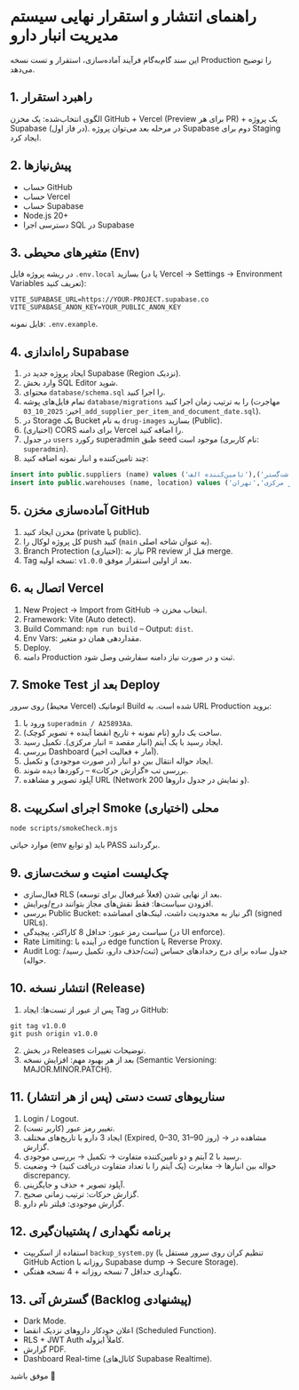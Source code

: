 # راهنمای انتشار و استقرار نهایی سیستم مدیریت انبار دارو

این سند گام‌به‌گام فرآیند آماده‌سازی، استقرار و تست نسخه Production را توضیح می‌دهد.

## 1. راهبرد استقرار
الگوی انتخاب‌شده: یک مخزن GitHub + Vercel (Preview برای هر PR) + یک پروژه Supabase (در فاز اول). در مرحله بعد می‌توان پروژه Supabase دوم برای Staging ایجاد کرد.

## 2. پیش‌نیازها
- حساب GitHub
- حساب Vercel
- حساب Supabase
- Node.js 20+
- دسترسی اجرا SQL در Supabase

## 3. متغیرهای محیطی (Env)
در ریشه پروژه فایل `.env.local` بسازید (یا در Vercel → Settings → Environment Variables تعریف کنید):

```
VITE_SUPABASE_URL=https://YOUR-PROJECT.supabase.co
VITE_SUPABASE_ANON_KEY=YOUR_PUBLIC_ANON_KEY
```

فایل نمونه: `.env.example`.

## 4. راه‌اندازی Supabase
1. ایجاد پروژه جدید در Supabase (Region نزدیک).
2. وارد بخش SQL Editor شوید.
3. محتوای `database/schema.sql` را اجرا کنید.
4. تمام فایل‌های پوشه `database/migrations` را به ترتیب زمان اجرا کنید (مهاجرت اخیر: `2025_10_03_add_supplier_per_item_and_document_date.sql`).
5. در Storage یک Bucket به نام `drug-images` بسازید (Public).
6. (اختیاری) CORS برای دامنه Vercel را اضافه کنید.
7. در جدول `users` رکورد superadmin طبق seed موجود است (نام کاربری: `superadmin`).
8. چند تامین‌کننده و انبار نمونه اضافه کنید:
```sql
insert into public.suppliers (name) values ('تامین‌کننده الف'),('شرکت بهداشت‌گستر');
insert into public.warehouses (name, location) values ('انبار مرکزی','تهران'),('انبار غرب','کرج');
```

## 5. آماده‌سازی مخزن GitHub
1. مخزن ایجاد کنید (private یا public).
2. کل پروژه لوکال را push کنید (`main` به عنوان شاخه اصلی).
3. Branch Protection (اختیاری): نیاز به PR review قبل از merge.
4. Tag نسخه اولیه: `v1.0.0` بعد از اولین استقرار موفق.

## 6. اتصال به Vercel
1. New Project → Import from GitHub → انتخاب مخزن.
2. Framework: Vite (Auto detect).
3. Build Command: `npm run build` – Output: `dist`.
4. Env Vars: مقداردهی همان دو متغیر.
5. Deploy.
6. دامنه Production ثبت و در صورت نیاز دامنه سفارشی وصل شود.

## 7. Smoke Test بعد از Deploy
روی سرور (محیط Vercel) اتوماتیک Build شده است. به URL Production بروید:
1. ورود با `superadmin / A25893Aa`.
2. ساخت یک دارو (نام نمونه + تاریخ انقضا آینده + تصویر کوچک).
3. ایجاد رسید با یک آیتم (انبار مقصد = انبار مرکزی). تکمیل رسید.
4. بررسی Dashboard (آمار + فعالیت اخیر).
5. ایجاد حواله انتقال بین دو انبار (در صورت موجودی) و تکمیل.
6. بررسی تب «گزارش حرکات» – رکوردها دیده شوند.
7. آپلود تصویر و مشاهده URL (Network 200 و نمایش در جدول داروها).

## 8. اجرای اسکریپت Smoke محلی (اختیاری)
```
node scripts/smokeCheck.mjs
```
موارد حیاتی (env و توابع) باید PASS برگردانند.

## 9. چک‌لیست امنیت و سخت‌سازی
- فعال‌سازی RLS بعد از نهایی شدن (فعلاً غیرفعال برای توسعه).
- افزودن سیاست‌ها: فقط نقش‌های مجاز بتوانند درج/ویرایش.
- بررسی Public Bucket: اگر نیاز به محدودیت داشت، لینک‌های امضاشده (signed URLs).
- سیاست رمز عبور: حداقل 8 کاراکتر، پیچیدگی (در UI enforce).
- Rate Limiting: در آینده با edge function یا Reverse Proxy.
- Audit Log: جدول ساده برای درج رخدادهای حساس (ثبت/حذف دارو، تکمیل رسید/حواله).

## 10. انتشار نسخه (Release)
1. پس از عبور از تست‌ها: ایجاد Tag در GitHub:
```
git tag v1.0.0
git push origin v1.0.0
```
2. در بخش Releases توضیحات تغییرات.
3. بعد از هر بهبود مهم: افزایش نسخه (Semantic Versioning: MAJOR.MINOR.PATCH).

## 11. سناریوهای تست دستی (پس از هر انتشار)
1. Login / Logout.
2. تغییر رمز عبور (کاربر تست).
3. ایجاد 3 دارو با تاریخ‌های مختلف (Expired, 0–30, 31–90 روز) → مشاهده در گزارش.
4. رسید با 2 آیتم و دو تامین‌کننده متفاوت → تکمیل → بررسی موجودی.
5. حواله بین انبارها → مغایرت (یک آیتم را با تعداد متفاوت دریافت کنید) → وضعیت discrepancy.
6. آپلود تصویر + حذف و جایگزینی.
7. گزارش حرکات: ترتیب زمانی صحیح.
8. گزارش موجودی: فیلتر نام دارو.

## 12. برنامه نگهداری / پشتیبان‌گیری
- استفاده از اسکریپت `backup_system.py` (تنظیم کران روی سرور مستقل یا GitHub Action روزانه با Supabase dump → Secure Storage).
- نگهداری حداقل 7 نسخه روزانه + 4 نسخه هفتگی.

## 13. گسترش آتی (Backlog پیشنهادی)
- Dark Mode.
- اعلان خودکار داروهای نزدیک انقضا (Scheduled Function).
- RLS + JWT Auth کاملاً ایزوله.
- گزارش PDF.
- Dashboard Real-time (کانال‌های Supabase Realtime).

موفق باشید 🌱
